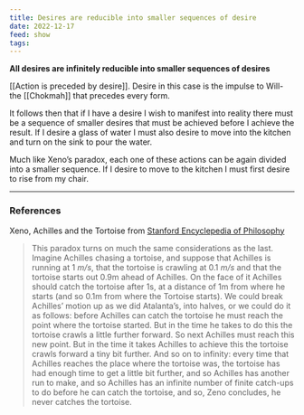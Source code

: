 ```yaml
---
title: Desires are reducible into smaller sequences of desire
date: 2022-12-17
feed: show
tags:
---
```


**All desires are infinitely reducible into smaller sequences of desires**

[[Action is preceded by desire]]. Desire in this case is the impulse to Will- the [[Chokmah]] that precedes every form.

It follows then that if I have a desire I wish to manifest into reality there must be a sequence of smaller desires that must be achieved before I achieve the result. If I desire a glass of water I must also desire to move into the kitchen and turn on the sink to pour the water.

Much like Xeno’s paradox, each one of these actions can be again divided into a smaller sequence. If I desire to move to the kitchen I must first desire to rise from my chair.


___
### References

Xeno, Achilles and the Tortoise
from [Stanford Encyclepedia of Philosophy](https://plato.stanford.edu/entries/paradox-zeno/#AchTor)
>This paradox turns on much the same considerations as the last. Imagine Achilles chasing a tortoise, and suppose that Achilles is running at 1 _m/s_, that the tortoise is crawling at 0.1 _m/s_ and that the tortoise starts out 0.9m ahead of Achilles. On the face of it Achilles should catch the tortoise after 1s, at a distance of 1m from where he starts (and so 0.1m from where the Tortoise starts). We could break Achilles’ motion up as we did Atalanta’s, into halves, or we could do it as follows: before Achilles can catch the tortoise he must reach the point where the tortoise started. But in the time he takes to do this the tortoise crawls a little further forward. So next Achilles must reach this new point. But in the time it takes Achilles to achieve this the tortoise crawls forward a tiny bit further. And so on to infinity: every time that Achilles reaches the place where the tortoise was, the tortoise has had enough time to get a little bit further, and so Achilles has another run to make, and so Achilles has an infinite number of finite catch-ups to do before he can catch the tortoise, and so, Zeno concludes, he never catches the tortoise.
